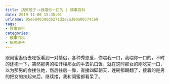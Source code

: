 ```yaml
---
title: 搞笑段子->我喂你一口的 | 糗事百科
date: 2019-11-06 15:35:01
urlname: 05e6840390db271d2a7a380a00374ce9
tags: 
- 糗事百科
categories:
- 糗事百科
- 搞笑段子
---
```

跟闺蜜逛街去吃饭看到一对情侣，各种秀恩爱，你喂我一口，我喂你一口的，不时的还抱一下，突然那男的松开楼那女的手去扒口饭，就在这时那女的刚吃完一口，以为那男的会搂住她，然后往后一靠，直接四脚朝天，连碗都踢翻了，接着的是男的把女的扶起来后，继续搂，我和闺蜜都看呆了。


